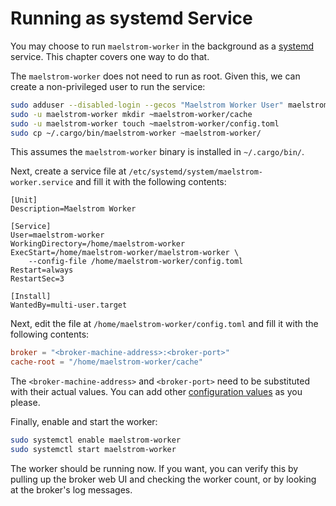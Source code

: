 # Running as systemd Service

You may choose to run `maelstrom-worker` in the background as a
[systemd](https://systemd.io/) service. This chapter covers one way to do that.

The `maelstrom-worker` does not need to run as root. Given this, we can
create a non-privileged user to run the service:

```bash
sudo adduser --disabled-login --gecos "Maelstrom Worker User" maelstrom-worker
sudo -u maelstrom-worker mkdir ~maelstrom-worker/cache
sudo -u maelstrom-worker touch ~maelstrom-worker/config.toml
sudo cp ~/.cargo/bin/maelstrom-worker ~maelstrom-worker/
```

This assumes the `maelstrom-worker` binary is installed in `~/.cargo/bin/`.

Next, create a service file at `/etc/systemd/system/maelstrom-worker.service`
and fill it with the following contents:

```language-systemd
[Unit]
Description=Maelstrom Worker

[Service]
User=maelstrom-worker
WorkingDirectory=/home/maelstrom-worker
ExecStart=/home/maelstrom-worker/maelstrom-worker \
    --config-file /home/maelstrom-worker/config.toml
Restart=always
RestartSec=3

[Install]
WantedBy=multi-user.target
```

Next, edit the file at `/home/maelstrom-worker/config.toml` and fill it with
the following contents:

```toml
broker = "<broker-machine-address>:<broker-port>"
cache-root = "/home/maelstrom-worker/cache"
```

The `<broker-machine-address>` and `<broker-port>` need to be substituted with
their actual values. You can add other [configuration values](config.md) as you
please.

Finally, enable and start the worker:

```bash
sudo systemctl enable maelstrom-worker
sudo systemctl start maelstrom-worker
```

The worker should be running now. If you want, you can verify this by pulling
up the broker web UI and checking the worker count, or by looking at the
broker's log messages.
